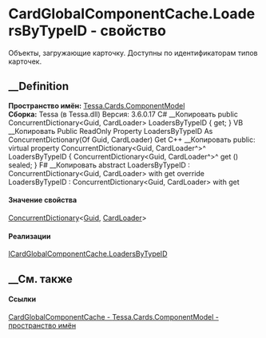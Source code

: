 # CardGlobalComponentCache.LoadersByTypeID - свойство
Объекты, загружающие карточку. Доступны по идентификаторам типов карточек.
##  __Definition
 **Пространство имён:**
[Tessa.Cards.ComponentModel](N_Tessa_Cards_ComponentModel.htm)  
 **Сборка:** Tessa (в Tessa.dll) Версия: 3.6.0.17
C# __Копировать
     public ConcurrentDictionary<Guid, CardLoader> LoadersByTypeID { get; }
VB __Копировать
     Public ReadOnly Property LoadersByTypeID As ConcurrentDictionary(Of Guid, CardLoader)
    	Get
C++ __Копировать
     public:
    virtual property ConcurrentDictionary<Guid, CardLoader^>^ LoadersByTypeID {
    	ConcurrentDictionary<Guid, CardLoader^>^ get () sealed;
    }
F# __Копировать
     abstract LoadersByTypeID : ConcurrentDictionary<Guid, CardLoader> with get
    override LoadersByTypeID : ConcurrentDictionary<Guid, CardLoader> with get
#### Значение свойства
[ConcurrentDictionary](https://learn.microsoft.com/dotnet/api/system.collections.concurrent.concurrentdictionary-2)<[Guid](https://learn.microsoft.com/dotnet/api/system.guid),
[CardLoader](T_Tessa_Cards_ComponentModel_CardLoader.htm)>
#### Реализации
[ICardGlobalComponentCache.LoadersByTypeID](P_Tessa_Cards_ComponentModel_ICardGlobalComponentCache_LoadersByTypeID.htm)  
##  __См. также
#### Ссылки
[CardGlobalComponentCache -
](T_Tessa_Cards_ComponentModel_CardGlobalComponentCache.htm)
[Tessa.Cards.ComponentModel - пространство
имён](N_Tessa_Cards_ComponentModel.htm)
